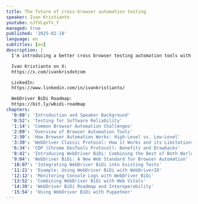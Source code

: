 ```yaml
---
title: The future of cross-browser automation testing
speaker: Ivan Kristianto
youtube: oJYVLqxTv_Y
managed: true
published: '2025-02-18'
language: en
subtitles: [en]
description: |
  I'm introducing a better cross browser testing automation tools with WebDriver BiDi along with demo for example cases.

  Ivan Kristianto on X:
  https://x.com/ivankrisdotcom

  LinkedIn:
  https://www.linkedin.com/in/ivankristianto/

  WebDriver BiDi Roadmap:
  https://bit.ly/wbidi-roadmap
chapters:
  '0:00': 'Introduction and Speaker Background'
  '0:52': 'Testing for Software Reliability'
  '1:14': 'Common Browser Automation Challenges'
  '2:09': 'Overview of Browser Automation Tools'
  '2:30': 'How Browser Automation Works: High-Level vs. Low-Level'
  '3:39': 'WebDriver Classic Protocol: How it Works and its Limitations'
  '6:34': 'CDP (Chrome DevTools Protocol): Benefits and Drawbacks'
  '8:42': 'Introducing WebDriver BiDi: Combining the Best of Both Worlds'
  '9:04': 'WebDriver BiDi: A New Web Standard for Browser Automation'
  '10:07': 'Integrating WebDriver BiDi into Existing Tests'
  '11:21': 'Example: Using WebDriver BiDi with WebDriverIO'
  '12:12': 'Monitoring Console Logs with WebDriver BiDi'
  '13:52': 'Combining WebDriver BiDi with Web Vitals'
  '14:39': 'WebDriver BiDi Roadmap and Interoperability'
  '15:54': 'Using WebDriver BiDi with Puppeteer'
---
```

